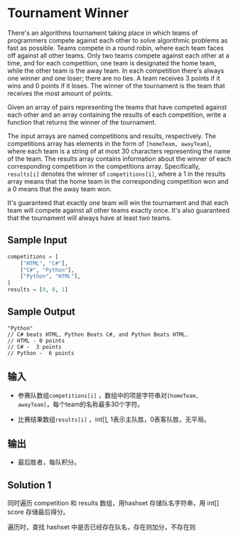 # Tournament Winner 
There's an algorithms tournament taking place in which teams of programmers compete against each other to solve algorithmic problems as fast as possible. 
Teams compete in a round robin, where each team faces off against all other teams. 
Only two teams compete against each other at a time, 
and for each competition, one team is designated the home team, while the other team is the away team. 
In each competition there's always one winner and one loser; there are no ties. 
A team receives 3 points if it wins and 0 points if it loses. 
The winner of the tournament is the team that receives the most amount of points.

Given an array of pairs representing the teams that have competed against each other 
and an array containing the results of each competition, 
write a function that returns the winner of the tournament. 

The input arrays are named competitions and results, respectively. 
The competitions array has elements in the form of `[homeTeam, awayTeam]`, 
where each team is a string of at most 30 characters representing the name of the team. 
The results array contains information about the winner of each corresponding competition in the competitions array. 
Specifically, `results[i]` denotes the winner of `competitions[i]`, 
where a 1 in the results array means that the home team in the corresponding competition won and a 0 means that the away team won.

It's guaranteed that exactly one team will win the tournament 
and that each team will compete against all other teams exactly once. 
It's also guaranteed that the tournament will always have at least two teams.

## Sample Input

```python
competitions = [
    ["HTML", "C#"],
    ["C#", "Python"],
    ["Python", "HTML"],
]
results = [0, 0, 1]
```

## Sample Output
```
"Python"
// C# beats HTML, Python Beats C#, and Python Beats HTML.
// HTML - 0 points
// C# -  3 points
// Python -  6 points
```

## 输入
- 参赛队数组`competitions[i]` ，数组中的项是字符串对`[homeTeam, awayTeam]`，每个team的名称最多30个字符。

- 比赛结果数组`results[i]` ，int[], 1表示主队胜，0表客队胜，无平局。

## 输出
- 最后胜者，每队积分。

## Solution 1
同时遍历 competition 和 results 数组，用hashset 存储队名字符串，用 int[] score 存储最后得分。

遍历时，查找 hashset 中是否已经存在队名，存在则加分，不存在则
